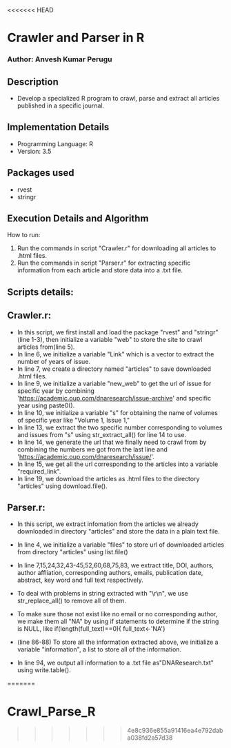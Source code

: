 <<<<<<< HEAD
# Crawler and Parser in R

### Author: Anvesh Kumar Perugu

## Description

* Develop a specialized R program to crawl, parse and extract all articles published in a specific journal.

## Implementation Details

* Programming Language: R
* Version: 3.5

## Packages used

* rvest
* stringr

## Execution Details and Algorithm

How to run:
1. Run the commands in script "Crawler.r" for downloading all articles to .html files.
2. Run the commands in script "Parser.r" for extracting specific information from each article and store data into a .txt file.

## Scripts details:

## Crawler.r:

* In this script, we first install and load the package "rvest" and "stringr"(line 1-3), then initialize a variable "web" to store the site to crawl articles from(line 5).
* In line 6, we initialize a variable "Link" which is a vector to extract the number of years of issue.
* In line 7, we create a directory named "articles" to save downloaded .html files.
* In line 9, we initialize a variable "new_web" to get the url of issue for specific year by combining 'https://academic.oup.com/dnaresearch/issue-archive' and specific year using paste0().
* In line 10, we initialize a variable "s" for obtaining the name of volumes of specific year like "Volume 1, Issue 1,"
* In line 13, we extract the two specific number corresponding to volumes and issues from "s" using str_extract_all() for line 14 to use.
* In line 14, we generate the url that we finally need to crawl from by combining the numbers we got from the last line and 'https://academic.oup.com/dnaresearch/issue/'.
* In line 15, we get all the url corresponding to the articles into a variable "required_link".
* In line 19, we download the articles as .html files to the directory "articles" using download.file().

## Parser.r:

* In this script, we extract infomation from the articles we already downloaded in directory "articles" and store the data in a plain text file.
* In line 4, we initialize a variable "files" to store url of downloaded articles from directory "articles" using list.file()
* In line 7,15,24,32,43-45,52,60,68,75,83, we extract title, DOI, authors, author affliation, corresponding authors, emails, publication date, abstract, key word and full text respectively.
* To deal with problems in string extracted with "\r\n", we use str_replace_all() to remove all of them.
* To make sure those not exist like no email or no corresponding author, we make them all "NA" by using if statements to determine if the string is NULL, like  if(length(full_text)==0){
    full_text<-'NA'}

* (line 86-88)
   To store all the information extracted above, we initialize a variable "information", a list to store all of the information.
* In line 94, we output all information to a .txt file as"DNAResearch.txt" using write.table().



=======
# Crawl_Parse_R
>>>>>>> 4e8c936e855a91416ea4e792daba038fd2a57d38
